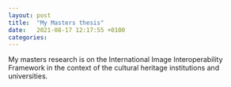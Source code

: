 ```yaml
---
layout: post
title:  "My Masters thesis"
date:   2021-08-17 12:17:55 +0100
categories:
---
```

My masters research is  on the International Image Interoperability Framework in the context of the cultural heritage institutions and universities.
